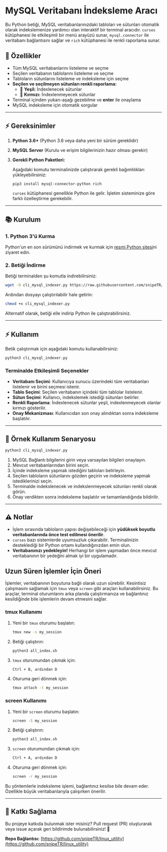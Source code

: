 # MySQL Veritabanı İndeksleme Aracı

Bu Python betiği, MySQL veritabanlarınızdaki tabloları ve sütunları otomatik olarak indekslemenize yardımcı olan interaktif bir terminal aracıdır. `curses` kütüphanesi ile etkileşimli bir menü arayüzü sunar, `mysql.connector` ile veritabanı bağlantısını sağlar ve `rich` kütüphanesi ile renkli raporlama sunar.

## 🔧 Özellikler
- Tüm MySQL veritabanlarını listeleme ve seçme
- Seçilen veritabanın tablolarını listeleme ve seçme
- Tabloların sütunlarını listeleme ve indeksleme için seçme
- **Seçilen ve seçilmeyen sütunları renkli raporlama:**
  - 💚 **Yeşil:** İndexlenecek sütunlar
  - 🔴 **Kırmızı:** İndexlenmeyecek sütunlar
- Terminal içinden yukarı-aşağı gezebilme ve **enter** ile onaylama
- MySQL indeksleme için otomatik sorgular

---
## ⚡ Gereksinimler

1. **Python 3.6+** (Python 3.6 veya daha yeni bir sürüm gereklidir)
2. **MySQL Server** (Kurulu ve erişim bilgilerinizin hazır olması gerekir)
3. **Gerekli Python Paketleri:**

   Aşağıdaki komutu terminalinizde çalıştırarak gerekli bağımlılıkları yükleyebilirsiniz:

   ```bash
   pip3 install mysql-connector-python rich
   ```

   `curses` kütüphanesi genellikle Python ile gelir. İşletim sisteminize göre farklı özelleştirme gerekebilir.

---
## 📚 Kurulum

### 1. Python 3'ü Kurma
Python'un en son sürümünü indirmek ve kurmak için [resmi Python sitesi](https://www.python.org/downloads/)ni ziyaret edin.

### 2. Betiği İndirme

Betiği terminalden şu komutla indirebilirsiniz:

```bash
wget -O cli_mysql_indexer.py https://raw.githubusercontent.com/snipeTR/linux_utility/main/db_indexer/cli_mysql_indexer.py
```

Ardından dosyayı çalıştırılabilir hale getirin:

```bash
chmod +x cli_mysql_indexer.py
```

Alternatif olarak, betiği elle indirip Python ile çalıştırabilirsiniz.

---
## ⚡ Kullanım

Betik çalıştırmak için aşağıdaki komutu kullanabilirsiniz:

```bash
python3 cli_mysql_indexer.py
```

### Terminalde Etkileşimli Seçenekler
- **Veritabanı Seçimi**: Kullanıcıya sunucu üzerindeki tüm veritabanları listelenir ve birini seçmesi istenir.
- **Tablo Seçimi**: Seçilen veritabanın içindeki tüm tablolar listelenir.
- **Sütun Seçimi**: Kullanıcı, indekslemek istediği sütunları belirler.
- **Renkli Raporlama**: İndexlenecek sütunlar yeşil, indexlenmeyecek olanlar kırmızı gösterilir.
- **Onay Mekanizması**: Kullanıcıdan son onay alındıktan sonra indeksleme başlatılır.

---
## 🚀 Örnek Kullanım Senaryosu

```bash
python3 cli_mysql_indexer.py
```

1. MySQL Bağlantı bilgilerini girin veya varsayılan bilgileri onaylayın.
2. Mevcut veritabanlarından birini seçin.
3. İçinde indeksleme yapmak istediğini tabloları belirleyin.
4. Seçilen tabloların sütunlarını gözden geçirin ve indeksleme yapmak istediklerinizi seçin.
5. Terminalde indekslenecek ve indekslenmeyecek sütunları renkli olarak görün.
6. Onay verdikten sonra indeksleme başlatılır ve tamamlandığında bildirilir.

---
## ⚠ Notlar
- İşlem sırasında tabloların yapısı değişebileceği için **yüdüksek boyutlu veritabanlarında önce test edilmesi önerilir**.
- `curses` bazı sistemlerde uyumsuzluk çıkarabilir. Terminalinizin desteklediği bir Python ortamı kullandığınızdan emin olun.
- **Veritabanınızı yedekleyin!** Herhangi bir işlem yapmadan önce mevcut veritabanının bir yedeğini almak iyi bir uygulamadır.

## Uzun Süren İşlemler İçin Öneri

İşlemler, veritabanının boyutuna bağlı olarak uzun sürebilir. Kesintisiz çalışmasını sağlamak için `tmux` veya `screen` gibi araçları kullanabilirsiniz. Bu araçlar, terminal oturumlarını arka planda çalıştırmanıza ve bağlantınız kesildiğinde bile işlemlerin devam etmesini sağlar.

### **tmux Kullanımı**

1. Yeni bir `tmux` oturumu başlatın:
    ```bash
    tmux new -s my_session
    ```
2. Betiği çalıştırın:
    ```bash
    python3 all_index.sh
    ```
3. `tmux` oturumundan çıkmak için:
    ```bash
    Ctrl + B, ardından D
    ```
4. Oturuma geri dönmek için:
    ```bash
    tmux attach -t my_session
    ```

### **screen Kullanımı**

1. Yeni bir `screen` oturumu başlatın:
    ```bash
    screen -S my_session
    ```
2. Betiği çalıştırın:
    ```bash
    python3 all_index.sh
    ```
3. `screen` oturumundan çıkmak için:
    ```bash
    Ctrl + A, ardından D
    ```
4. Oturuma geri dönmek için:
    ```bash
    screen -r my_session
    ```

Bu yöntemlerle indeksleme işlemi, bağlantınız kesilse bile devam eder. Özellikle büyük veritabanlarıyla çalışırken önerilir.


---
## 🌟 Katkı Sağlama

Bu projeye katkıda bulunmak ister misiniz? Pull request (PR) oluşturarak veya issue açarak geri bildirimde bulunabilirsiniz! 🚀

**Repo Bağlantısı:** [https://github.com/snipeTR/linux_utility](https://github.com/snipeTR/linux_utility)



